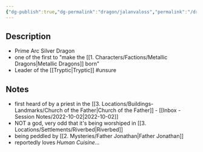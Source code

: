 ```yaml
---
{"dg-publish":true,"dg-permalink":"dragon/jalanvaloss","permalink":"/dragon/jalanvaloss/","dgHomeLink":true,"dgPassFrontmatter":false}
---
```


## Description
- Prime Arc Silver Dragon
- one of the first to "make the [[1. Characters/Factions/Metallic Dragons|Metallic Dragons]] born"
- Leader of the [[Tryptic|Tryptic]] #unsure 

## Notes
- first heard of by a priest in the [[3. Locations/Buildings-Landmarks/Church of the Father|Church of the Father]] - [[Inbox - Session Notes/2022-10-02|2022-10-02]]
- NOT a god, very odd that it's being worshiped in [[3. Locations/Settlements/Riverbed|Riverbed]]
- being peddled by [[2. Mysteries/Father Jonathan|Father Jonathan]]
- reportedly loves *Human Cuisine*...

